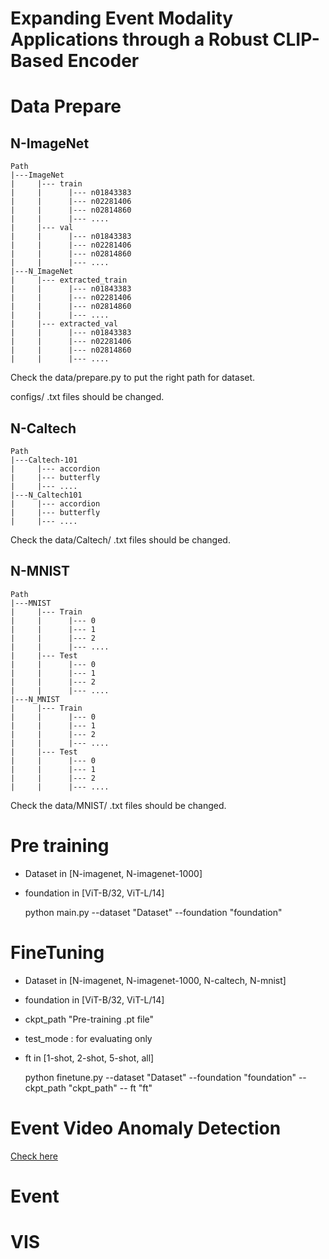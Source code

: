 # Expanding Event Modality Applications through a Robust CLIP-Based Encoder


# Data Prepare
## N-ImageNet

    Path
    |---ImageNet
    |     |--- train
    |     |      |--- n01843383
    |     |      |--- n02281406
    |     |      |--- n02814860
    |     |      |--- ....
    |     |--- val
    |     |      |--- n01843383
    |     |      |--- n02281406
    |     |      |--- n02814860
    |     |      |--- ....
    |---N_ImageNet
    |     |--- extracted_train
    |     |      |--- n01843383
    |     |      |--- n02281406
    |     |      |--- n02814860
    |     |      |--- ....
    |     |--- extracted_val
    |     |      |--- n01843383
    |     |      |--- n02281406
    |     |      |--- n02814860
    |     |      |--- ....
 
Check the data/prepare.py to put the right path for dataset.

configs/ .txt files should be changed.

## N-Caltech
    Path
    |---Caltech-101
    |     |--- accordion
    |     |--- butterfly
    |     |--- ....
    |---N_Caltech101
    |     |--- accordion
    |     |--- butterfly
    |     |--- ....

Check the data/Caltech/ .txt files should be changed.
 
## N-MNIST
    Path
    |---MNIST
    |     |--- Train
    |     |      |--- 0
    |     |      |--- 1
    |     |      |--- 2
    |     |      |--- ....
    |     |--- Test
    |     |      |--- 0
    |     |      |--- 1
    |     |      |--- 2
    |     |      |--- ....
    |---N_MNIST
    |     |--- Train
    |     |      |--- 0
    |     |      |--- 1
    |     |      |--- 2
    |     |      |--- ....
    |     |--- Test
    |     |      |--- 0
    |     |      |--- 1
    |     |      |--- 2
    |     |      |--- ....
 
Check the data/MNIST/ .txt files should be changed.

 
# Pre training

- Dataset in [N-imagenet, N-imagenet-1000]
- foundation in [ViT-B/32, ViT-L/14]

    python main.py --dataset "Dataset" --foundation "foundation"

# FineTuning

- Dataset in [N-imagenet, N-imagenet-1000, N-caltech, N-mnist]
- foundation in [ViT-B/32, ViT-L/14]
- ckpt_path "Pre-training .pt file"
- test_mode : for evaluating only
- ft in [1-shot, 2-shot, 5-shot, all]

    python finetune.py --dataset "Dataset" --foundation "foundation" --ckpt_path "ckpt_path" -- ft "ft"

# Event Video Anomaly Detection

[Check here ](./anomaly/)
    
# Event

# VIS
